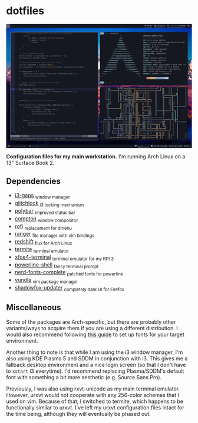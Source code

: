 # dotfiles

<a><img src="https://raw.githubusercontent.com/dmhacker/dankfiles/master/screenshot.jpg" align="center"></a>

**Configuration files for my main workstation.** I'm running Arch Linux on a 13" Surface Book 2.

## Dependencies

* [i3-gaps](https://github.com/Airblader/i3) <sub>window manager</sub>
* [glitchlock](https://github.com/xero/glitchlock/) <sub>i3 locking mechanism</sub>
* [polybar](https://github.com/jaagr/polybar) <sub>improved status bar</sub>
* [compton](https://github.com/chjj/compton) <sub>window compositor</sub>
* [rofi](https://github.com/DaveDavenport/rofi) <sub>replacement for dmenu</sub>
* [ranger](https://github.com/ranger/ranger) <sub>file manager with vim bindings</sub>
* [redshift](https://github.com/jonls/redshift) <sub>flux for Arch Linux</sub>
* [termite](https://github.com/thestinger/termite/) <sub>terminal emulator</sub>
* [xfce4-terminal](https://git.xfce.org/apps/xfce4-terminal/) <sub>terminal emulator for my RPI 3</sub>
* [powerline-shell](https://github.com/b-ryan/powerline-shell) <sub>fancy terminal prompt</sub>
* [nerd-fonts-complete](https://github.com/ryanoasis/nerd-fonts) <sub>patched fonts for powerline</sub>
* [vundle](https://github.com/VundleVim/Vundle.vim) <sub>vim package manager</sub>
* [shadowfox-updater](https://github.com/overdodactyl/ShadowFox) <sub>completely dark UI for Firefox</sub>

## Miscellaneous

Some of the packages are Arch-specific, but there are probably other variants/ways to 
acquire them if you are using a different distribution. I would also recommend following 
[this guide](https://reddit.com/r/archlinux/comments/5r5ep8/make_your_arch_fonts_beautiful_easily/) 
to set up fonts for your target environment.

Another thing to note is that while I am using the i3 window manager, I'm also using KDE 
Plasma 5 and SDDM in conjunction with i3. This gives me a fallback desktop environment and 
a nice login screen (so that I don't have to `xstart` i3 everytime). I'd recommend replacing 
Plasma/SDDM's default font with something a bit more aesthetic (e.g. Source Sans Pro). 

Previously, I was also using rxvt-unicode as my main terminal emulator. However, urxvt would
not cooperate with any 256-color schemes that I used on vim. Because of that, I switched to
termite, which happens to be functionally similar to urxvt. I've left my urxvt configuration
files intact for the time being, although they will eventually be phased out.
